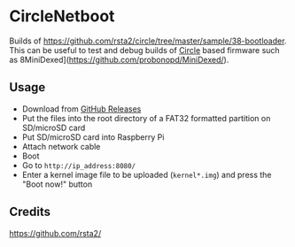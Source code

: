 # CircleNetboot

Builds of https://github.com/rsta2/circle/tree/master/sample/38-bootloader. This can be useful to test and debug builds of [Circle](https://github.com/rsta2/circle/) based firmware such as 8MiniDexed](https://github.com/probonopd/MiniDexed/).

## Usage

* Download from [GitHub Releases](../../releases)
* Put the files into the root directory of a FAT32 formatted partition on SD/microSD card
* Put SD/microSD card into Raspberry Pi
* Attach network cable
* Boot
* Go to `http://ip_address:8080/`
* Enter a kernel image file to be uploaded (`kernel*.img`) and press the "Boot now!" button

## Credits

https://github.com/rsta2/
